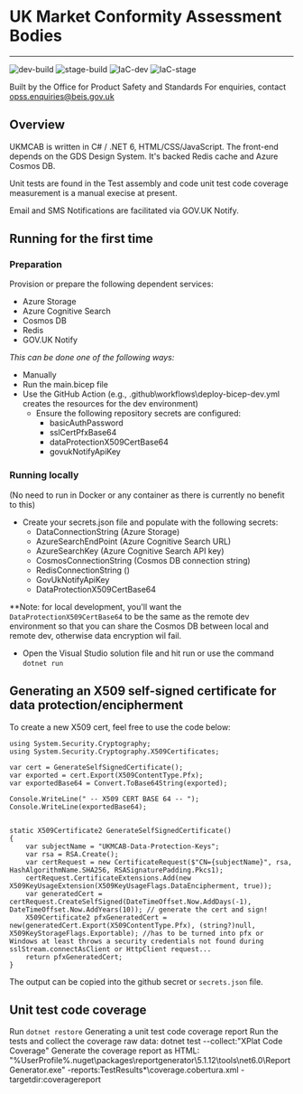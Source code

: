 # UK Market Conformity Assessment Bodies
---
![dev-build](https://github.com/OfficeForProductSafetyAndStandards/ukmcab/actions/workflows/deploy-app-to-dev.yml/badge.svg)
![stage-build](https://github.com/OfficeForProductSafetyAndStandards/ukmcab/actions/workflows/deploy-app-to-stage.yml/badge.svg)
![IaC-dev](https://github.com/OfficeForProductSafetyAndStandards/ukmcab/actions/workflows/deploy-bicep-dev.yml/badge.svg)
![IaC-stage](https://github.com/OfficeForProductSafetyAndStandards/ukmcab/actions/workflows/deploy-bicep-stage.yml/badge.svg)

Built by the Office for Product Safety and Standards
For enquiries, contact opss.enquiries@beis.gov.uk

## Overview
UKMCAB is written in C# / .NET 6, HTML/CSS/JavaScript.  The front-end depends on the GDS Design System.
It's backed Redis cache and Azure Cosmos DB.

Unit tests are found in the Test assembly and code unit test code coverage measurement is a manual execise at present. 

Email and SMS Notifications are facilitated via GOV.UK Notify.


## Running for the first time

### Preparation
Provision or prepare the following dependent services:
- Azure Storage
- Azure Cognitive Search
- Cosmos DB
- Redis
- GOV.UK Notify

_This can be done one of the following ways:_
- Manually
- Run the main.bicep file
- Use the GitHub Action (e.g., .github\workflows\deploy-bicep-dev.yml creates the resources for the dev environment)
  - Ensure the following repository secrets are configured:
    - basicAuthPassword
    - sslCertPfxBase64
    - dataProtectionX509CertBase64
    - govukNotifyApiKey


### Running locally 
(No need to run in Docker or any container as there is currently no benefit to this)
- Create your secrets.json file and populate with the following secrets:
  - DataConnectionString (Azure Storage)
  - AzureSearchEndPoint (Azure Cognitive Search URL)
  - AzureSearchKey (Azure Cognitive Search API key)
  - CosmosConnectionString (Cosmos DB connection string)
  - RedisConnectionString ()
  - GovUkNotifyApiKey
  - DataProtectionX509CertBase64
  
**Note: for local development, you'll want the `DataProtectionX509CertBase64` to be the same as the remote dev environment so that you can share the Cosmos DB between local and remote dev, otherwise data encryption wil fail.

- Open the Visual Studio solution file and hit run or use the command `dotnet run`


## Generating an X509 self-signed certificate for data protection/encipherment
To create a new X509 cert, feel free to use the code below:
```
using System.Security.Cryptography;
using System.Security.Cryptography.X509Certificates;

var cert = GenerateSelfSignedCertificate();
var exported = cert.Export(X509ContentType.Pfx);
var exportedBase64 = Convert.ToBase64String(exported);

Console.WriteLine(" -- X509 CERT BASE 64 -- ");
Console.WriteLine(exportedBase64);


static X509Certificate2 GenerateSelfSignedCertificate()
{
    var subjectName = "UKMCAB-Data-Protection-Keys";
    var rsa = RSA.Create();
    var certRequest = new CertificateRequest($"CN={subjectName}", rsa, HashAlgorithmName.SHA256, RSASignaturePadding.Pkcs1);
    certRequest.CertificateExtensions.Add(new X509KeyUsageExtension(X509KeyUsageFlags.DataEncipherment, true));
    var generatedCert = certRequest.CreateSelfSigned(DateTimeOffset.Now.AddDays(-1), DateTimeOffset.Now.AddYears(10)); // generate the cert and sign!
    X509Certificate2 pfxGeneratedCert = new(generatedCert.Export(X509ContentType.Pfx), (string?)null, X509KeyStorageFlags.Exportable); //has to be turned into pfx or Windows at least throws a security credentials not found during sslStream.connectAsClient or HttpClient request...
    return pfxGeneratedCert;
}
```
The output can be copied into the github secret or `secrets.json` file.




## Unit test code coverage
Run `dotnet restore`
Generating a unit test code coverage report
Run the tests and collect the coverage raw data: dotnet test --collect:"XPlat Code Coverage"
Generate the coverage report as HTML: "%UserProfile%\.nuget\packages\reportgenerator\5.1.12\tools\net6.0\ReportGenerator.exe" -reports:TestResults\*\coverage.cobertura.xml -targetdir:coveragereport



